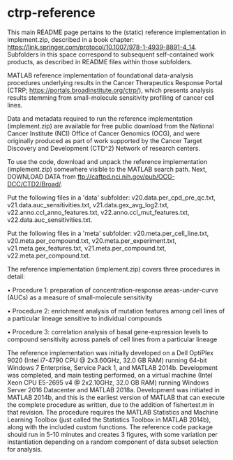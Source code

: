 # ctrp-reference

This main README page pertains to the (static) reference implementation in implement.zip, described in a book chapter: https://link.springer.com/protocol/10.1007/978-1-4939-8891-4_14. Subfolders in this space correspond to subsequent self-contained work products, as described in README files within those subfolders.

MATLAB reference implementation of foundational data-analysis procedures underlying results in the Cancer Therapeutics Response Portal (CTRP; https://portals.broadinstitute.org/ctrp/), which presents analysis results stemming from small-molecule sensitivity profiling of cancer cell lines. 

Data and metadata required to run the reference implementation (implement.zip) are available for free public download from the National Cancer Institute (NCI) Office of Cancer Genomics (OCG), and were originally produced as part of work supported by the Cancer Target Discovery and Development (CTD^2) Network of research centers.

To use the code, download and unpack the reference implementation (implement.zip) somewhere visible to the MATLAB search path. Next, DOWNLOAD DATA from ftp://caftpd.nci.nih.gov/pub/OCG-DCC/CTD2/Broad/.

Put the following files in a 'data' subfolder: v20.data.per_cpd_pre_qc.txt, v21.data.auc_sensitivities.txt, v21.data.gex_avg_log2.txt, v22.anno.ccl_anno_features.txt, v22.anno.ccl_mut_features.txt, v22.data.auc_sensitivities.txt.

Put the following files in a 'meta' subfolder: v20.meta.per_cell_line.txt, v20.meta.per_compound.txt, v20.meta.per_experiment.txt, v21.meta.gex_features.txt, v21.meta.per_compound.txt, v22.meta.per_compound.txt.

The reference implementation (implement.zip) covers three procedures in detail:

•	Procedure 1: preparation of concentration-response areas-under-curve (AUCs) as a measure of small-molecule sensitivity

•	Procedure 2: enrichment analysis of mutation features among cell lines of a particular lineage sensitive to individual compounds

•	Procedure 3: correlation analysis of basal gene-expression levels to compound sensitivity across panels of cell lines from a particular lineage

The reference implementation was initially developed on a Dell OptiPlex 9020 (Intel i7-4790 CPU @ 2x3.60GHz, 32.0 GB RAM) running 64-bit Windows 7 Enterprise, Service Pack 1, and MATLAB 2014b. Development was completed, and main testing performed, on a virtual machine (Intel Xeon CPU E5-2695 v4 @ 2x2.10GHz, 32.0 GB RAM) running Windows Server 2016 Datacenter and MATLAB 2018a. Development was initiated in MATLAB 2014b, and this is the earliest version of MATLAB that can execute the complete procedure as written, due to the addition of fishertest.m in that revision. The procedure requires the MATLAB Statistics and Machine Learning Toolbox (just called the Statistics Toolbox in MATLAB 2014b), along with the included custom functions. The reference code package should run in 5-10 minutes and creates 3 figures, with some variation per instantiation depending on a random component of data subset selection for analysis.
